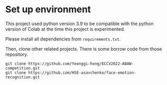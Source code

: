 
# Set up environment
This project used python version 3.9 to be compatible with the python version of Colab at the time this project is experimented.

Please install all dependencies from `requirements.txt`.

Then, clone other related projects. There is some borrow code from those repository.

```
git clone https://github.com/Yeonggi-hong/ECCV2022-ABAW-competition.git
git clone https://github.com/HSE-asavchenko/face-emotion-recognition.git
```

